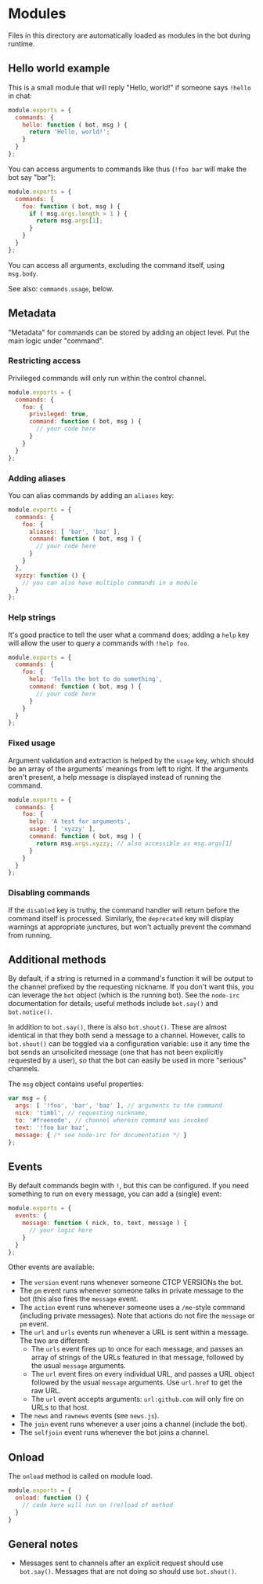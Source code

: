 # Modules
Files in this directory are automatically loaded as modules in the bot during runtime.

## Hello world example
This is a small module that will reply "Hello, world!" if someone says `!hello` in chat:
```js
module.exports = {
  commands: {
    hello: function ( bot, msg ) {
      return 'Hello, world!';
    }
  }
};
```

You can access arguments to commands like thus (`!foo bar` will make the bot say "bar"):
```js
module.exports = {
  commands: {
    foo: function ( bot, msg ) {
      if ( msg.args.length > 1 ) {
        return msg.args[1];
      }
    }
  }
};
```

You can access all arguments, excluding the command itself, using `msg.body`.

See also: `commands.usage`, below.


## Metadata
"Metadata" for commands can be stored by adding an object level.
Put the main logic under "command".

### Restricting access
Privileged commands will only run within the control channel.
```js
module.exports = {
  commands: {
    foo: {
      privileged: true,
      command: function ( bot, msg ) {
        // your code here
      }
    }
  }
};
```

### Adding aliases
You can alias commands by adding an `aliases` key:
```js
module.exports = {
  commands: {
    foo: {
      aliases: [ 'bar', 'baz' ],
      command: function ( bot, msg ) {
        // your code here
      }
    }
  },
  xyzzy: function () {
    // you can also have multiple commands in a module
  }
};
```

### Help strings
It's good practice to tell the user what a command does; adding a `help` key will
allow the user to query a commands with `!help foo`.
```js
module.exports = {
  commands: {
    foo: {
      help: 'Tells the bot to do something',
      command: function ( bot, msg ) {
        // your code here
      }
    }
  }
};
```

### Fixed usage
Argument validation and extraction is helped by the `usage` key, which should be
an array of the arguments' meanings from left to right. If the arguments aren't present,
a help message is displayed instead of running the command.
```js
module.exports = {
  commands: {
    foo: {
      help: 'A test for arguments',
      usage: [ 'xyzzy' ],
      command: function ( bot, msg ) {
        return msg.args.xyzzy; // also accessible as msg.args[1]
      }
    }
  }
};
```

### Disabling commands
If the `disabled` key is truthy, the command handler will return before the command itself is processed.
Similarly, the `deprecated` key will display warnings at appropriate junctures, but won't actually
prevent the command from running.

## Additional methods
By default, if a string is returned in a command's function it will be output to the
channel prefixed by the requesting nickname. If you don't want this, you can leverage
the `bot` object (which is the running bot). See the `node-irc` documentation for details;
useful methods include `bot.say()` and `bot.notice()`.

In addition to `bot.say()`, there is also `bot.shout()`.
These are almost identical in that they both send a message to a channel.
However, calls to `bot.shout()` can be toggled via a configuration variable: use it any time the bot
sends an unsolicited message (one that has not been explicitly requested by a user), so that the
bot can easily be used in more "serious" channels.

The `msg` object contains useful properties:
```js
var msg = {
  args: [ '!foo', 'bar', 'baz' ], // arguments to the command
  nick: 'timbl', // requesting nickname,
  to: '#freenode', // channel wherein command was invoked
  text: '!foo bar baz',
  message: { /* see node-irc for documentation */ }
};
```

## Events
By default commands begin with `!`, but this can be configured.
If you need something  to run on every message, you can add a (single) event:
```js
module.exports = {
  events: {
    message: function ( nick, to, text, message ) {
      // your logic here
    }
  }
};
```

Other events are available:
* The `version` event runs whenever someone CTCP VERSIONs the bot.
* The `pm` event runs whenever someone talks in private message to the bot (this also fires
  the `message` event.
* The `action` event runs whenever someone uses a `/me`-style command (including private messages).
  Note that actions do not fire the `message` or `pm` event.
* The `url` and `urls` events run whenever a URL is sent within a message.
  The two are different:
  * The `urls` event fires up to once for each message, and passes an array of strings of the URLs
    featured in that message, followed by the usual `message` arguments.
  * The `url` event fires on every individual URL, and passes a URL object
    followed by the usual `message` arguments. Use `url.href` to get the raw URL.
  * The `url` event accepts arguments: `url:github.com` will only fire on URLs to that host.
* The `news` and `rawnews` events (see `news.js`).
* The `join` event runs whenever a user joins a channel (include the bot).
* The `selfjoin` event runs whenever the bot joins a channel.

## Onload
The `onload` method is called on module load.

```js
module.exports = {
  onload: function () {
    // code here will run on (re)load of method
  }
}
```

## General notes
* Messages sent to channels after an explicit request should use `bot.say()`.
  Messages that are not doing so should use `bot.shout()`.
